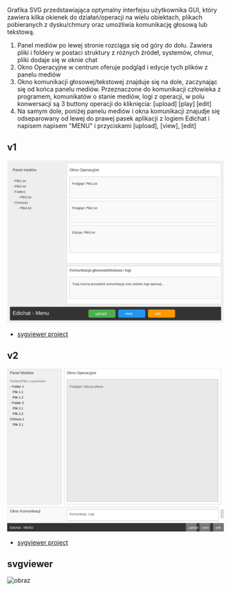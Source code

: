 Grafika SVG przedstawiająca optymalny interfejsu użytkownika GUI, który zawiera kilka okienek do działań/operacji na wielu obiektach, plikach pobieranych z dysku/chmury oraz umożliwia komunikację głosową lub tekstową. 

1. Panel mediów po lewej stronie rozciąga się od góry do dołu. Zawiera pliki i foldery w postaci struktury z różnych źródeł, systemów, chmur, pliki dodaje się w oknie chat 
2. Okno Operacyjne w centrum oferuje podgląd i edycje tych plików z  panelu mediów
3. Okno komunikacji głosowej/tekstowej znajduje się na dole, zaczynając się od końca panelu mediów. Przeznaczone do komunikacji człowieka z programem, komunikatów o stanie mediów, logi z operacji, w polu konwersacji są 3 buttony operacji do kliknięcia: [upload] [play] [edit] 
4. Na samym dole, poniżej panelu mediów i okna komunikacji znajudje się odseparowany od lewej do prawej pasek aplikacji z logiem Edichat i napisem napisem "MENU" i przyciskami [upload], [view], [edit]

## v1

![v1](guiv1.svg)
+ [svgviewer project](https://www.svgviewer.dev/s/wcaZPWIE)
  
## v2

![v2](guiv2.svg)

+ [svgviewer project](https://www.svgviewer.dev/s/t3pke0RG)

## svgviewer



![obraz](https://github.com/user-attachments/assets/a972011f-ed94-4298-8d62-9a702d68714a)

